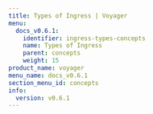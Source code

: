 ```yaml
---
title: Types of Ingress | Voyager
menu:
  docs_v0.6.1:
    identifier: ingress-types-concepts
    name: Types of Ingress
    parent: concepts
    weight: 15
product_name: voyager
menu_name: docs_v0.6.1
section_menu_id: concepts
info:
  version: v0.6.1
---
```


